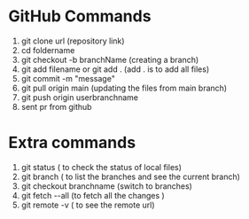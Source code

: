 # GitHub Commands
1. git clone url (repository link)
2. cd foldername
3. git checkout -b branchName (creating a branch)
4. git add filename or git add . (add . is to add all files)
5. git commit -m "message"
6. git pull origin main (updating the files from main branch) 
7. git push origin userbranchname
8. sent pr from github

# Extra commands 
1. git status ( to check the status of local files)
2. git branch ( to list the branches and see the current branch)
3. git checkout branchname (switch to branches)
4. git fetch --all (to fetch all the changes )
5. git remote -v ( to see the remote url)